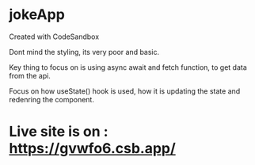 # jokeApp
Created with CodeSandbox

Dont mind the styling, its very poor and basic. 

Key thing to focus on is using async await and fetch function, to get data from the api.

Focus on how useState() hook is used, how it is updating the state and redenring the component.

# Live site is on  : https://gvwfo6.csb.app/

